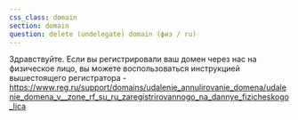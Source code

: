 ```yaml
---
css_class: domain
section: domain
question: delete (undelegate) domain (физ / ru)
---
```

Здравствуйте. Если вы регистрировали ваш домен через нас на физическое лицо, вы можете воспользоваться инструкцией вышестоящего регистратора - https://www.reg.ru/support/domains/udalenie_annulirovanie_domena/udalenie_domena_v__zone_rf_su_ru_zaregistrirovannogo_na_dannye_fizicheskogo_lica